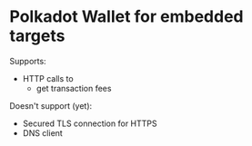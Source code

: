 # Polkadot Wallet for embedded targets

Supports:

- HTTP calls to 
    - get transaction fees

Doesn't support (yet):

- Secured TLS connection for HTTPS
- DNS client 